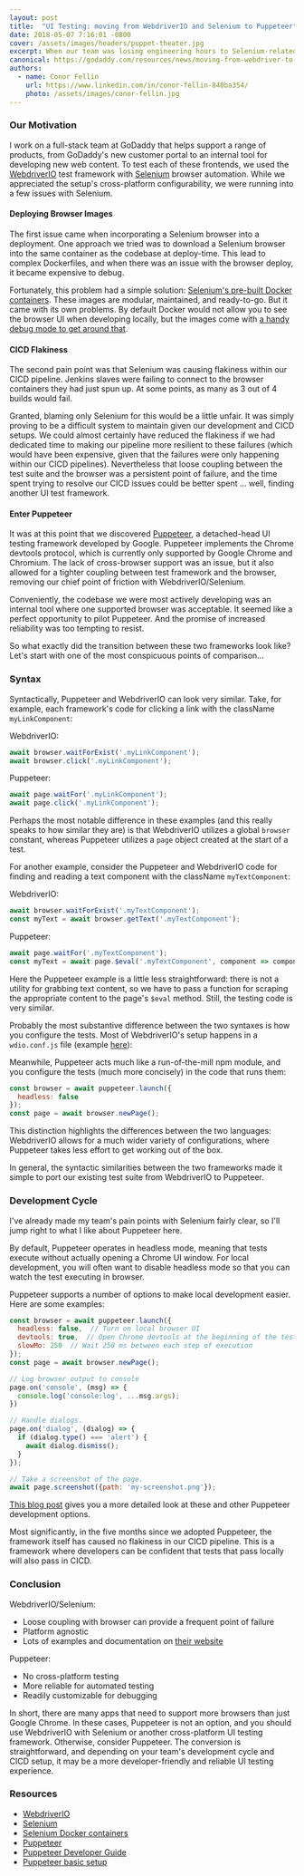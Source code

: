 ```yaml
---
layout: post
title:  "UI Testing: moving from WebdriverIO and Selenium to Puppeteer"
date: 2018-05-07 7:16:01 -0800
cover: /assets/images/headers/puppet-theater.jpg
excerpt: When our team was losing engineering hours to Selenium-related test flakiness, we switched to Puppeteer for some of our UI tests. Given our constraints, we found that Puppeteer had a better developer experience and that the similar syntaxes of the two frameworks made the switch easy. We recommend Puppeteer for projects that do not need cross-browser compatibility.
canonical: https://godaddy.com/resources/news/moving-from-webdriver-to-puppeteer
authors:
  - name: Conor Fellin
    url: https://www.linkedin.com/in/conor-fellin-840ba354/
    photo: /assets/images/conor-fellin.jpg
---
```


### Our Motivation

I work on a full-stack team at GoDaddy that helps support a range of products, from GoDaddy's new customer portal to an internal tool for developing new web content. To test each of these frontends, we used the [WebdriverIO](http://webdriver.io/) test framework with [Selenium](https://www.seleniumhq.org/) browser automation. While we appreciated the setup's cross-platform configurability, we were running into a few issues with Selenium.

#### Deploying Browser Images

The first issue came when incorporating a Selenium browser into a deployment. One approach we tried was to download a Selenium browser into the same container as the codebase at deploy-time. This lead to complex Dockerfiles, and when there was an issue with the browser deploy, it became expensive to debug.

Fortunately, this problem had a simple solution: [Selenium's pre-built Docker containers](https://github.com/SeleniumHQ/docker-selenium). These images are modular, maintained, and ready-to-go. But it came with its own problems. By default Docker would not allow you to see the browser UI when developing locally, but the images come with [a handy debug mode to get around that](https://github.com/SeleniumHQ/docker-selenium#debugging).

#### CICD Flakiness

The second pain point was that Selenium was causing flakiness within our CICD pipeline. Jenkins slaves were failing to connect to the browser containers they had just spun up. At some points, as many as 3 out of 4 builds would fail.

Granted, blaming only Selenium for this would be a little unfair. It was simply proving to be a difficult system to maintain given our development and CICD setups. We could almost certainly have reduced the flakiness if we had dedicated time to making our pipeline more resilient to these failures (which would have been expensive, given that the failures were only happening within our CICD pipelines). Nevertheless that loose coupling between the test suite and the browser was a persistent point of failure, and the time spent trying to resolve our CICD issues could be better spent ... well, finding another UI test framework.

#### Enter Puppeteer

It was at this point that we discovered [Puppeteer](https://github.com/GoogleChrome/puppeteer), a detached-head UI testing framework developed by Google. Puppeteer implements the Chrome devtools protocol, which is currently only supported by Google Chrome and Chromium. The lack of cross-browser support was an issue, but it also allowed for a tighter coupling between test framework and the browser, removing our chief point of friction with WebdriverIO/Selenium.

Conveniently, the codebase we were most actively developing was an internal tool where one supported browser was acceptable. It seemed like a perfect opportunity to pilot Puppeteer. And the promise of increased reliability was too tempting to resist.

So what exactly did the transition between these two frameworks look like? Let's start with one of the most conspicuous points of comparison...

### Syntax

Syntactically, Puppeteer and WebdriverIO can look very similar. Take, for example, each framework's code for clicking a link with the className `myLinkComponent`:

WebdriverIO:
```js
await browser.waitForExist('.myLinkComponent');
await browser.click('.myLinkComponent');
```

Puppeteer:
```js
await page.waitFor('.myLinkComponent');
await page.click('.myLinkComponent');
```

Perhaps the most notable difference in these examples (and this really speaks to how similar they are) is that WebdriverIO utilizes a global `browser` constant, whereas Puppeteer utilizes a `page` object created at the start of a test.

For another example, consider the Puppeteer and WebdriverIO code for finding and reading a text component with the className `myTextComponent`:

WebdriverIO:
```js
await browser.waitForExist('.myTextComponent');
const myText = await browser.getText('.myTextComponent');
```

Puppeteer:
```js
await page.waitFor('.myTextComponent');
const myText = await page.$eval('.myTextComponent', component => component.textContent);
```

Here the Puppeteer example is a little less straightforward: there is not a utility for grabbing text content, so we have to pass a function for scraping the appropriate content to the page's `$eval` method. Still, the testing code is very similar.

Probably the most substantive difference between the two syntaxes is how you configure the tests. Most of WebdriverIO's setup happens in a `wdio.conf.js` file (example [here](https://github.com/webdriverio/webdriverio/blob/master/examples/wdio.conf.js)):

Meanwhile, Puppeteer acts much like a run-of-the-mill npm module, and you configure the tests (much more concisely) in the code that runs them:

```js
const browser = await puppeteer.launch({
  headless: false
});
const page = await browser.newPage();
```

This distinction highlights the differences between the two languages: WebdriverIO allows for a much wider variety of configurations, where Puppeteer takes less effort to get working out of the box.

In general, the syntactic similarities between the two frameworks made it simple to port our existing test suite from WebdriverIO to Puppeteer.

### Development Cycle

I've already made my team's pain points with Selenium fairly clear, so I'll jump right to what I like about Puppeteer here.

By default, Puppeteer operates in headless mode, meaning that tests execute without actually opening a Chrome UI window. For local development, you will often want to disable headless mode so that you can watch the test executing in browser.

Puppeteer supports a number of options to make local development easier. Here are some examples:

```js
const browser = await puppeteer.launch({
  headless: false,  // Turn on local browser UI
  devtools: true,  // Open Chrome devtools at the beginning of the test
  slowMo: 250  // Wait 250 ms between each step of execution
});
const page = await browser.newPage();

// Log browser output to console
page.on('console', (msg) => {
  console.log('console:log', ...msg.args);
})

// Handle dialogs.
page.on('dialog', (dialog) => {
  if (dialog.type() === 'alert') {
    await dialog.dismiss();
  }
});

// Take a screenshot of the page.
await page.screenshot({path: 'my-screenshot.png'});
```

[This blog post](http://nemethgergely.com/puppeteer-browser-automation/) gives you a more detailed look at these and other Puppeteer development options.

Most significantly, in the five months since we adopted Puppeteer, the framework itself has caused no flakiness in our CICD pipeline. This is a framework where developers can be confident that tests that pass locally will also pass in CICD.

### Conclusion

WebdriverIO/Selenium:

* Loose coupling with browser can provide a frequent point of failure
* Platform agnostic
* Lots of examples and documentation on [their website](http://webdriver.io/)

Puppeteer:

* No cross-platform testing
* More reliable for automated testing
* Readily customizable for debugging

In short, there are many apps that need to support more browsers than just Google Chrome. In these cases, Puppeteer is not an option, and you should use WebdriverIO with Selenium or another cross-platform UI testing framework. Otherwise, consider Puppeteer. The conversion is straightforward, and depending on your team's development cycle and CICD setup, it may be a more developer-friendly and reliable UI testing experience.

### Resources

* [WebdriverIO](http://webdriver.io/)
* [Selenium](https://www.seleniumhq.org/)
* [Selenium Docker containers](https://github.com/SeleniumHQ/docker-selenium)
* [Puppeteer](https://github.com/GoogleChrome/puppeteer)
* [Puppeteer Developer Guide](https://developers.google.com/web/tools/puppeteer/)
* [Puppeteer basic setup](https://nemethgergely.com/puppeteer-browser-automation/)
